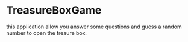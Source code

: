 # TreasureBoxGame
this application allow you answer some questions and guess a random number to open the treaure box.
